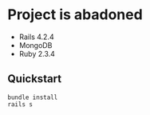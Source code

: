 # Project is abadoned

- Rails 4.2.4
- MongoDB
- Ruby 2.3.4

## Quickstart

```
bundle install
rails s
```
